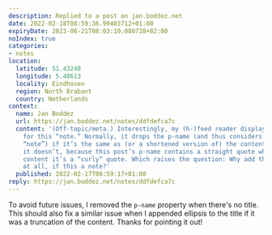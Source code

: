 ```yaml
---
description: Replied to a post on jan.boddez.net
date: 2022-02-18T08:59:36.99403712+01:00
expiryDate: 2023-06-21T08:03:10.080738+02:00
noIndex: true
categories:
- notes
location:
  latitude: 51.43248
  longitude: 5.48613
  locality: Eindhoven
  region: North Brabant
  country: Netherlands
context:
  name: Jan Boddez
  url: https://jan.boddez.net/notes/ddfdefca7c
  content: '(Off-topic/meta.) Interestingly, my (h-)feed reader displays a (p-)name
    for this “note.” Normally, it drops the p-name (and thus considers the post a
    “note”) if it’s the same as (or a shortened version of) the content. In this case
    it doesn’t, because this post’s p-name contains a straight quote whereas in the
    content it’s a “curly” quote. Which raises the question: Why add the p-name class
    at all, if this a note?'
  published: 2022-02-17T08:59:17+01:00
reply: https://jan.boddez.net/notes/ddfdefca7c
---
```


To avoid future issues, I removed the `p-name` property when there's no title. This should also fix a similar issue when I appended ellipsis to the title if it was a truncation of the content. Thanks for pointing it out!
